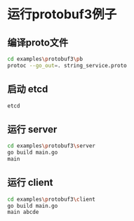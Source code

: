 # 运行protobuf3例子

## 编译proto文件

```bash
cd examples\protobuf3\pb
protoc --go_out=. string_service.proto
```

## 启动 etcd

```bash
etcd
```

## 运行 server

```bash
cd examples\protobuf3\server
go build main.go
main
```

## 运行 client

```bash
cd examples\protobuf3\client
go build main.go
main abcde
```